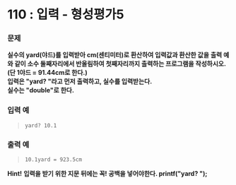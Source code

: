 # 110 : 입력 - 형성평가5

### 문제
**실수의 yard(야드)를 입력받아 cm(센티미터)로 환산하여 입력값과 환산한 값을 출력 예와 같이 소수 둘째자리에서 반올림하여 첫째자리까지 출력하는 프로그램을 작성하시오. (단 1야드 = 91.44cm로 한다.)  
입력은 "yard? "라고 먼저 출력하고, 실수를 입력받는다.  
실수는 "double"로 한다.**

### 입력 예
>     yard? 10.1

### 출력 예
>     10.1yard = 923.5cm

**Hint!**
**입력을 받기 위한 지문 뒤에는 꼭! 공백을 넣어야한다. printf("yard? ");**
